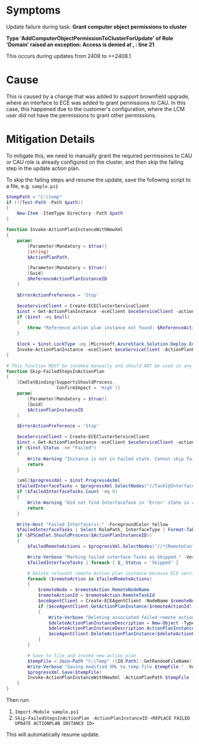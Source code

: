 # Symptoms

Update failure during task:
**Grant computer object permissions to cluster**

**Type 'AddComputerObjectPermissionToClusterForUpdate' of Role 'Domain' raised an exception: Access is denied at <ScriptBlock>, <No file>: line 21**

This occurs during updates from 2408 to >=2408.1

# Cause

This is caused by a change that was added to support brownfield upgrade, where an interface to ECE was added to grant permissions to CAU. In this case, this happened due to the customer's configuration, where the LCM user did not have the permissions to grant other permissions.

# Mitigation Details

To mitigate this, we need to manually grant the required permissions to CAU or CAU role is already configured on the cluster, and then skip the failing step in the update action plan.

To skip the failing steps and resume the update, save the following script to a file, e.g. `sample.ps1`

```Powershell
$tempPath = "C:\temp"
if (!(Test-Path -Path $path))
{
    New-Item -ItemType Directory -Path $path
}

function Invoke-ActionPlanInstanceWithNewXml
{
    param(
        [Parameter(Mandatory = $true)]
        [string]
        $ActionPlanPath,

        [Parameter(Mandatory = $true)]
        [Guid]
        $ReferenceActionPlanInstanceID
    )

    $ErrorActionPreference = 'Stop'

    $eceServiceClient = Create-ECEClusterServiceClient
    $inst = Get-ActionPlanInstance -eceClient $eceServiceClient -actionPlanInstanceId $ReferenceActionPlanInstanceID
    if ($inst -eq $null)
    {
        throw "Reference action plan instance not found: $ReferenceActionPlanInstanceID"
    }

    $lock = $inst.LockType -eq [Microsoft.AzureStack.Solution.Deploy.EnterpriseCloudEngine.Controllers.Models.ActionPlanInstanceExecutionLock]::ExclusiveLock
    Invoke-ActionPlanInstance -eceClient $eceServiceClient -ActionPlanPath $ActionPlanPath -Retries $inst.Retries -RuntimeParameters $inst.RuntimeParameters -ExclusiveLock:$lock | Out-Null
}

# This function MUST be invoked manually and should NOT be used in any automated scripts.
function Skip-FailedStepsInActionPlan
{
    [CmdletBinding(SupportsShouldProcess,
                   ConfirmImpact = 'High')]
    param(
        [Parameter(Mandatory = $true)]
        [Guid]
        $ActionPlanInstanceID
    )

    $ErrorActionPreference = 'Stop'

    $eceServiceClient = Create-ECEClusterServiceClient
    $inst = Get-ActionPlanInstance -eceClient $eceServiceClient -actionPlanInstanceId $ActionPlanInstanceID
    if ($inst.Status -ne "Failed")
    {
        Write-Warning "Instance is not in Failed state. Cannot skip failed steps."
        return
    }

    [xml]$progressXml = $inst.ProgressAsXml
    $failedInterfaceTasks = $progressXml.SelectNodes("//Task[@InterfaceType and @Status='Error']")
    if ($failedInterfaceTasks.Count -eq 0)
    {
        Write-Warning "Did not find InterfaceTask in 'Error' state in action XML."
        return
    }

    Write-Host "Failed Interface(s):" -ForegroundColor Yellow
    $failedInterfaceTasks | Select RolePath, InterfaceType | Format-Table
    if ($PSCmdlet.ShouldProcess($ActionPlanInstanceID))
    {
        $failedRemoteActions = $progressXml.SelectNodes("//*[RemoteConfig and @Status='Error']")

        Write-Verbose "Marking failed interface Tasks as Skipped." -Verbose
        $failedInterfaceTasks | foreach { $_.Status = 'Skipped' }

        # Delete relevant remote Action plan instance because ECE service will use remote XML.
        foreach ($remoteAction in $failedRemoteActions)
        {
            $remoteNode = $remoteAction.RemoteNodeName
            $remoteActionId = $remoteAction.RemoteTaskId
            $eceAgentClient = Create-ECEAgentClient -NodeName $remoteNode
            if ($eceAgentClient.GetActionPlanInstance($remoteActionId).GetAwaiter().GetResult())
            {
                Write-Verbose "Deleting associated failed remote action plan instance $remoteActionId from $remoteNode." -Verbose
                $deleteActionPlanInstanceDescription = New-Object -TypeName 'Microsoft.AzureStack.Solution.Deploy.EnterpriseCloudEngine.Controllers.Models.DeleteActionPlanInstanceDescription'
                $deleteActionPlanInstanceDescription.ActionPlanInstanceID = $remoteActionId
                $eceAgentClient.DeleteActionPlanInstance($deleteActionPlanInstanceDescription).Wait()
            }
        }

        # Save to file and invoke new action plan
        $tempFile = Join-Path "C:\Temp" ([IO.Path]::GetRandomFileName())
        Write-Verbose "Saving modified XML to temp file $tempFile." -Verbose
        $progressXml.Save($tempFile)
        Invoke-ActionPlanInstanceWithNewXml -ActionPlanPath $tempFile -ReferenceActionPlanInstanceID $ActionPlanInstanceID | Out-Null
    }
}
```

Then run:
1. `Import-Module sample.ps1`
2. ```Skip-FailedStepsInActionPlan -ActionPlanInstanceID <REPLACE FAILED UPDATE ACTIONPLAN INSTANCE ID>```

This will automatically resume update.